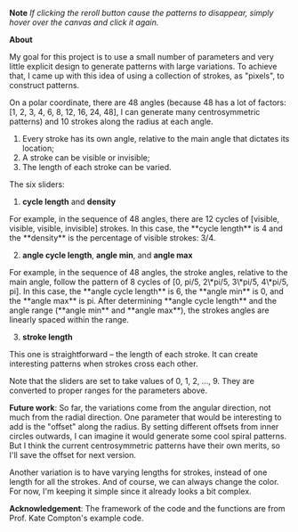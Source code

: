 **Note**
*If clicking the reroll button cause the patterns to disappear, simply hover over the canvas and click it again.*

**About**

My goal for this project is to use a small number of parameters and very little explicit design to generate patterns with large variations. To achieve that, I came up with this idea of using a collection of strokes, as "pixels", to construct patterns. 

On a polar coordinate, there are 48 angles (because 48 has a lot of factors: [1, 2, 3, 4, 6, 8, 12, 16, 24, 48], I can generate many centrosymmetric patterns) and 10 strokes along the radius at each angle. 
1. Every stroke has its own angle, relative to the main angle that dictates its location;
2. A stroke can be visible or invisible;
3. The length of each stroke can be varied.

The six sliders:
1. **cycle length** and **density**
<p>For example, in the sequence of 48 angles, there are 12 cycles of [visible, visible, visible, invisible] strokes. In this case, the **cycle length** is 4 and the **density** is the percentage of visible strokes: 3/4.<p>

2. **angle cycle length**, **angle min**, and **angle max**
<p>For example, in the sequence of 48 angles, the stroke angles, relative to the main angle, follow the pattern of 8 cycles of [0, pi/5, 2\*pi/5, 3\*pi/5, 4\*pi/5, pi]. In this case, the **angle cycle length** is 6, the **angle min** is 0, and the **angle max** is pi. After determining **angle cycle length** and the angle range (**angle min** and **angle max**), the strokes angles are linearly spaced within the range.<p>

3. **stroke length**
<p>This one is straightforward – the length of each stroke. It can create interesting patterns when strokes cross each other.<p>

Note that the sliders are set to take values of 0, 1, 2, ..., 9. They are converted to proper ranges for the parameters above. 

**Future work**:
So far, the variations come from the angular direction, not much from the radial direction. One parameter that would be interesting to add is the "offset" along the radius. By setting different offsets from inner circles outwards, I can imagine it would generate some cool spiral patterns. But I think the current centrosymmetric patterns have their own merits, so I'll save the offset for next version.

Another variation is to have varying lengths for strokes, instead of one length for all the strokes. And of course, we can always change the color. For now, I'm keeping it simple since it already looks a bit complex.

**Acknowledgement**:
The framework of the code and the functions are from Prof. Kate Compton's example code.
